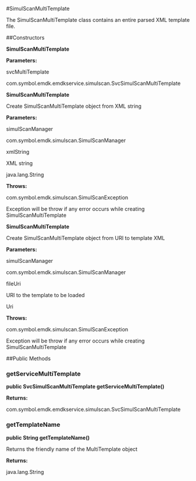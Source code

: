 #SimulScanMultiTemplate

The SimulScanMultiTemplate class contains an entire parsed XML template file.



##Constructors

**SimulScanMultiTemplate**



**Parameters:**

svcMultiTemplate



com.symbol.emdk.emdkservice.simulscan.SvcSimulScanMultiTemplate

**SimulScanMultiTemplate**

Create SimulScanMultiTemplate object from XML string

**Parameters:**

simulScanManager



com.symbol.emdk.simulscan.SimulScanManager

xmlString

XML string

java.lang.String

**Throws:**

com.symbol.emdk.simulscan.SimulScanException

Exception will be throw if any error occurs while creating SimulScanMultiTemplate

**SimulScanMultiTemplate**

Create SimulScanMultiTemplate object from URI to template XML

**Parameters:**

simulScanManager



com.symbol.emdk.simulscan.SimulScanManager

fileUri

URI to the template to be loaded

Uri

**Throws:**

com.symbol.emdk.simulscan.SimulScanException

Exception will be throw if any error occurs while creating SimulScanMultiTemplate

##Public Methods

### getServiceMultiTemplate

**public SvcSimulScanMultiTemplate getServiceMultiTemplate()**



**Returns:**

com.symbol.emdk.emdkservice.simulscan.SvcSimulScanMultiTemplate

### getTemplateName

**public String getTemplateName()**

Returns the friendly name of the MultiTemplate object

**Returns:**

java.lang.String

